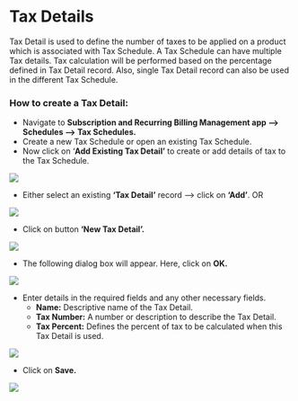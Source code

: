 # Tax Details

Tax Detail is used to define the number of taxes to be applied on a product which is associated with Tax Schedule. A Tax Schedule can have multiple Tax details. Tax calculation will be performed based on the percentage defined in Tax Detail record. Also, single Tax Detail record can also be used in the different Tax Schedule.

### How to create a Tax Detail:

* Navigate to **Subscription and Recurring Billing Management app --> Schedules --> Tax Schedules.**
* Create a new Tax Schedule or open an existing Tax Schedule.
* Now click on ‘**Add Existing Tax Detail’** to create or add details of tax to the Tax Schedule.

![](<../../../.gitbook/assets/Tax Sch\_4.png>)

* Either select an existing **‘Tax Detail’** record --> click on **‘Add’**. OR

![](<../../../.gitbook/assets/Tax Sch\_5 (1).png>)

* Click on button **‘New Tax Detail’.**

![](<../../../.gitbook/assets/Tax Sch\_6.png>)

* The following dialog box will appear. Here, click on **OK.**

![](<../../../.gitbook/assets/Tax Sch\_7 (1).png>)

* Enter details in the required fields and any other necessary fields.
  * **Name:** Descriptive name of the Tax Detail.&#x20;
  * **Tax Number:** A number or description to describe the Tax Detail.&#x20;
  * **Tax Percent:** Defines the percent of tax to be calculated when this Tax Detail is used.

![](<../../../.gitbook/assets/Tax Sch\_8.png>)

* Click on **Save.**

![](<../../../.gitbook/assets/Tax Sch\_9.png>)

